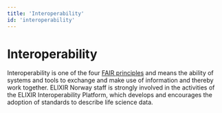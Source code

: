 ```yaml
---
title: 'Interoperability'
id: 'interoperability'
---
```

# Interoperability
Interoperability is one of the four [FAIR principles](https://www.go-fair.org/fair-principles) and means the ability of systems and tools to exchange and make use of information and thereby work together. ELIXIR Norway staff is strongly involved in the activities of the ELIXIR Interoperability Platform, which develops and encourages the adoption of standards to describe life science data.
